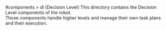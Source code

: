 #components > dl (Decision Level)
This directory contains the Decision Level components of the robot.<br />
Those components handle higher levels and manage their own task plans and their execution.